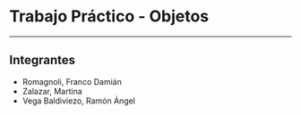 ﻿# Trabajo Práctico - Objetos
---
## Integrantes
- Romagnoli, 	Franco Damián
- Zalazar, Martina
- Vega Baldiviezo, Ramón Ángel
